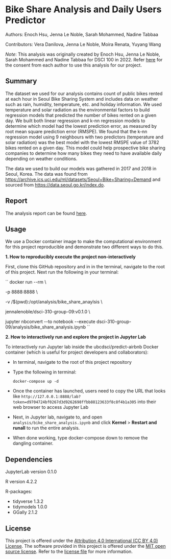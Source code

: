 # Bike Share Analysis and Daily Users Predictor

Authors: Enoch Hsu, Jenna Le Noble, Sarah Mohammed, Nadine Tabbaa

Contributors: Vera Danilova, Jenna Le Noble, Moira Renata, Yuyang Wang

*Note*: This analysis was originally created by Enoch Hsu, Jenna Le Noble, Sarah Mohammed and Nadine Tabbaa for DSCI 100 in 2022. Refer [here](https://github.com/jennalenoble/dsci-310-group-09/blob/main/consent/consent.jpg) for the consent from each author to use this analysis for our project.

## Summary

The dataset we used for our analysis contains count of public bikes rented at each hour in Seoul Bike Sharing System and includes data on weather such as rain, humidity, temperature, etc. and holiday information. We used temperature and solar radiation as the environmental factors to build regression models that predicted the number of bikes rented on a given day. We built both linear regression and k-nn regression models to determine which model had the lowest prediction error, as measured by root mean square prediction error (RMSPE). We found that the k-nn regression model using 9 neighbours with two predictors (temperature and solar radiation) was the best model with the lowest RMSPE value of 3782 bikes rented on a given day. This model could help prospective bike sharing companies to determine how many bikes they need to have available daily depending on weather conditions.

The data we used to build our models was gathered in 2017 and 2018 in Seoul, Korea. The data was found from https://archive.ics.uci.edu/ml/datasets/Seoul+Bike+Sharing+Demand and sourced from https://data.seoul.go.kr/index.do.  

## Report 

The analysis report can be found [here](https://github.com/jennalenoble/dsci-310-group-09/blob/main/analysis/bike_share_analysis.ipynb).

## Usage

We use a Docker container image to make the computational environment for this project reproducible and demonstrate two different ways to do this.

**1. How to reproducibly execute the project non-interactively**

First, clone this GitHub repository and in in the terminal, navigate to the root of this project. Next run the following in your terminal:

``
  docker run --rm \
  
  -p 8888:8888 \
  
  -v /$(pwd):/opt/analysis/bike_share_anaylsis \
  
  jennalenoble/dsci-310-group-09:v0.1.0 \
  
  jupyter nbconvert --to notebook --execute dsci-310-group-09/analysis/bike_share_analysis.ipynb
``
  
**2. How to interactively run and explore the project in Jupyter Lab**

To interactively run Jupyter lab inside the ubcdsci/predict-airbnb Docker container (which is useful for project developers and collaborators):

* In terminal, navigate to the root of this project repository

* Type the following in terminal:

  `docker-compose up -d`
  
* Once the container has launched, users need to copy the URL that looks like `http://127.0.0.1:8888/lab?token=d9704724bf0267d3d9262698ffbb88123633f8c8f4b1a305` into their web browser to access Jupyter Lab

* Next, in Jupyter lab, navigate to, and open `analysis/bike_share_analysis.ipynb` and click **Kernel** > **Restart and runall** to run the entire analysis.

* When done working, type docker-compose down to remove the dangling container.
 
## Dependencies

JupyterLab version 0.1.0

R version 4.2.2

R-packages: 
* tidyverse 1.3.2
* tidymodels 1.0.0
* GGally 2.1.2

## License 

This project is offered under the [Attribution 4.0 International (CC BY 4.0) License](https://creativecommons.org/licenses/by/4.0/). The software provided in this project is offered under the [MIT open source license](https://opensource.org/license/mit/). Refer to the [license file](https://github.com/jennalenoble/dsci-310-group-09/blob/main/License.md) for more information.

